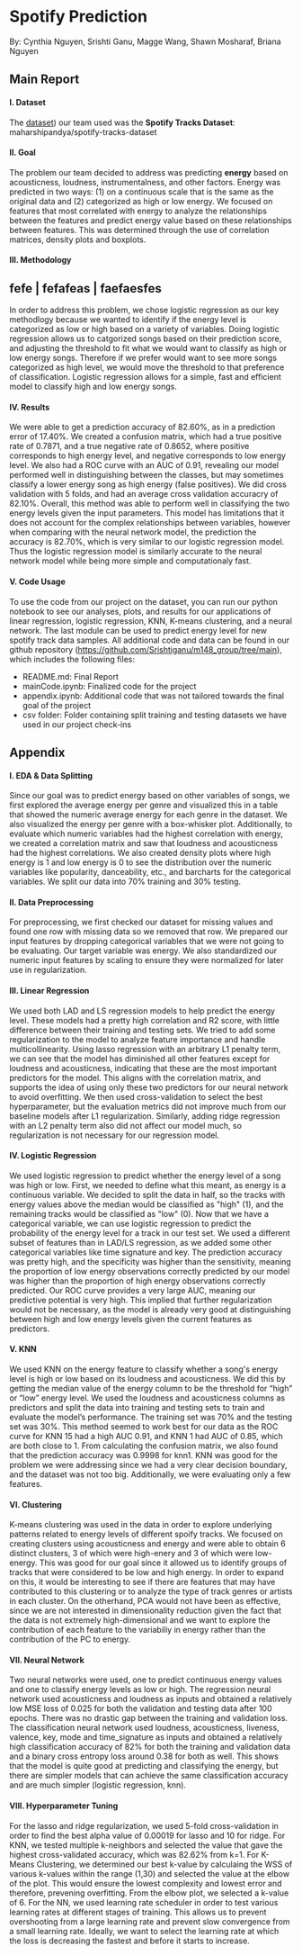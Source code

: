 # Spotify Prediction
By: Cynthia Nguyen, Srishti Ganu, Magge Wang, Shawn Mosharaf, Briana Nguyen

## Main Report

#### I. Dataset 
The [dataset](https://huggingface.co/datasets/maharshipandya/spotify-tracks-dataset?library=pandas)) our team used was the **Spotify Tracks Dataset**: maharshipandya/spotify-tracks-dataset

#### II. Goal 
The problem our team decided to address was predicting **energy** based on acousticness, loudness, instrumentalness, and other factors. Energy was predicted in two ways: (1) on a continuous scale that is the same as the original data and (2) categorized as high or low energy. We focused on features that most correlated with energy to analyze the relationships between the features and predict energy value based on these relationships between features. This was determined through the use of correlation matrices, density plots and boxplots.

#### III. Methodology
fefe | fefafeas | faefaesfes
-----

In order to address this problem, we chose logistic regression as our key methodlogy because we wanted to identify if the energy level is categorized as low or high based on a variety of variables.  Doing logistic regression allows us to catgorized songs based on their prediction score, and adjusting the threshold to fit what we would want to classify as high or low energy songs.  Therefore if we prefer would want to see more songs categorized as high level, we would move the threshold to that preference of classification. Logistic regression allows for a simple, fast and efficient model to classify high and low energy songs.

#### IV.  Results
We were able to get a prediction accuracy of 82.60%, as in a prediction error of 17.40%.  We created a confusion matrix, which had a true positive rate of 0.7871, and a true negative rate of 0.8652, where positive corresponds to high energy level, and negative corresponds to low energy level.  We also had a ROC curve with an AUC of 0.91, revealing our model performed well in distinguishing between the classes, but may sometimes classify a lower energy song as high energy (false positives).  We did cross validation with 5 folds, and had an average cross validation accuracry of 82.10%.  Overall, this method was able to perform well in classifying the two energy levels given the input parameters.  This model has limitations that it does not account for the complex relationships between variables, however when comparing with the neural network model, the prediction the accuracy is 82.70%, which is very similar to our logistic regression model. Thus the logistic regression model is similarly accurate to the neural network model while being more simple and computationaly fast.

#### V. Code Usage
To use the code from our project on the dataset, you can run our python notebook to see our analyses, plots, and results for our applications of linear regression, logistic regression, KNN, K-means clustering, and a neural network. The last module can be used to predict energy level for new spotify track data samples. All additional code and data can be found in our github repository (https://github.com/Srishtiganu/m148_group/tree/main), which includes the following files:
  * README.md: Final Report
  * mainCode.ipynb: Finalized code for the project
  * appendix.ipynb: Additional code that was not tailored towards the final goal of the project
  * csv folder: Folder containing split training and testing datasets we have used in our project check-ins

## Appendix

#### I. EDA & Data Splitting
Since our goal was to predict energy based on other variables of songs, we first explored the average energy per genre and visualized this in a table that showed the numeric average energy for each genre in the dataset. We also visualized the energy per genre with a box-whisker plot. Additionally, to evaluate which numeric variables had the highest correlation with energy, we created a correlation matrix and saw that loudness and acousticness had the highest correlations. We also created density plots where high energy is 1 and low energy is 0 to see the distribution over the numeric variables like popularity, danceability, etc., and barcharts for the categorical variables. We split our data into 70% training and 30% testing.

#### II. Data Preprocessing
For preprocessing, we first checked our dataset for missing values and found one row with missing data so we removed that row. We prepared our input features by dropping categorical variables that we were not going to be evaluating. Our target variable was energy. We also standardized our numeric input features by scaling to ensure they were normalized for later use in regularization.

#### III. Linear Regression
We used both LAD and LS regression models to help predict the energy level. These models had a pretty high correlation and R2 score, with little difference between their training and testing sets. We tried to add some regularization to the model to analyze feature importance and handle multicollinearity. Using lasso regression with an arbitrary L1 penalty term, we can see that the model has diminished all other features except for loudness and acousticness, indicating that these are the most important predictors for the model. This aligns with the correlation matrix, and supports the idea of using only these two predictors for our neural network to avoid overfitting. We then used cross-validation to select the best hyperparameter, but the evaluation metrics did not improve much from our baseline models after L1 regularization. Similarly, adding ridge regression with an L2 penalty term also did not affect our model much, so regularization is not necessary for our regression model.

#### IV. Logistic Regression
We used logistic regression to predict whether the energy level of a song was high or low. First, we needed to define what this meant, as energy is a continuous variable. We decided to split the data in half, so the tracks with energy values above the median would be classified as "high" (1), and the remaining tracks would be classified as "low" (0). Now that we have a categorical variable, we can use logistic regression to predict the probability of the energy level for a track in our test set. We used a different subset of features than in LAD/LS regression, as we added some other categorical variables like time signature and key. The prediction accuracy was pretty high, and the specificity was higher than the sensitivity, meaning the proportion of low energy observations correctly predicted by our model was higher than the proportion of high energy observations correctly predicted. Our ROC curve provides a very large AUC, meaning our predictive potential is very high. This implied that further regularization would not be necessary, as the model is already very good at distinguishing between high and low energy levels given the current features as predictors.

#### V. KNN
We used KNN on the energy feature to classify whether a song's energy level is high or low based on its loudness and acousticness. We did this by getting the median value of the energy column to be the threshold for “high” or “low” energy level. We used the loudness and acousticness columns as predictors and split the data into training and testing sets to train and evaluate the model’s performance. The training set was 70% and the testing set was 30%. This method seemed to work best for our data as the ROC curve for KNN 15 had a high AUC 0.91, and KNN 1 had AUC of 0.85, which are both close to 1. From calculating the confusion matrix, we also found that the prediction accuracy was 0.9998 for knn1. KNN was good for the problem we were addressing since we had a very clear decision boundary, and the dataset was not too big. Additionally, we were evaluating only a few features.

#### VI. Clustering
K-means clustering was used in the data in order to explore underlying patterns related to energy levels of different spoify tracks. We focused on creating clusters using acousticness and energy and were able to obtain 6 distinct clusters, 3 of which were high-enery and 3 of which were low-energy. This was good for our goal since it allowed us to identify groups of tracks that were considered to be low and high energy. In order to expand on this, it would be interesting to see if there are features that may have contributed to this clustering or to analyze the type of track genres or artists in each cluster. On the otherhand, PCA would not have been as effective, since we are not interested in dimensionality reduction given the fact that the data is not extremely high-dimensional and we want to explore the contribution of each feature to the variabiliy in energy rather than the contribution of the PC to energy.

#### VII. Neural Network
Two neural networks were used, one to predict continuous energy values and one to classify energy levels as low or high. The regression neural network used acousticness and loudness as inputs and obtained a relatively low MSE loss of 0.025 for both the validation and testing data after 100 epochs. There was no drastic gap between the training and validation loss. The classification neural network used loudness, acousticness, liveness, valence, key, mode and time_signature as inputs and obtained a relatively high classification accuracy of 82% for both the training and validation data and a binary cross entropy loss around 0.38 for both as well. This shows that the model is quite good at predicting and classifying the energy, but there are simpler models that can achieve the same classification accuracy and are much simpler (logistic regression, knn).

#### VIII. Hyperparameter Tuning
For the lasso and ridge regularization, we used 5-fold cross-validation in order to find the best alpha value of 0.00019 for lasso and 10 for ridge.
For KNN, we tested multiple k-neighbors and selected the value that gave the highest cross-validated accuracy, which was 82.62% from k=1.
For K-Means Clustering, we determined our best k-value by calculaing the WSS of various k-values within the range (1,30) and selected the value at the elbow of the plot. This would ensure the lowest complexity and lowest error and therefore, prevening overfitting. From the elbow plot, we selected a k-value of 6.
For the NN, we used learning rate scheduler in order to test various learning rates at different stages of training. This allows us to prevent overshooting from a large learning rate and prevent slow convergence from a small learning rate. Ideally, we want to select the learning rate at which the loss is decreasing the fastest and before it starts to increase.
